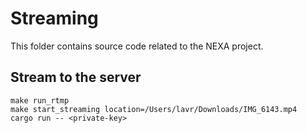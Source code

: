# Streaming

This folder contains source code related to the NEXA project.

## Stream to the server

```shell
make run_rtmp
make start_streaming location=/Users/lavr/Downloads/IMG_6143.mp4
cargo run -- <private-key>
```
